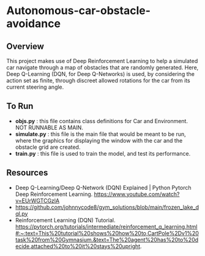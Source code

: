 # Autonomous-car-obstacle-avoidance

## Overview

This project makes use of Deep Reinforcement Learning to help a simulated car navigate through a map of obstacles that are randomly generated.
Here, Deep Q-Learning (DQN, for Deep Q-Networks) is used, by considering the action set as finite, through discreet allowed rotations for the car from its current steering angle.

## To Run

- **objs.py** : this file contains class definitions for Car and Environment. NOT RUNNABLE AS MAIN.
- **simulate.py** : this file is the main file that would be meant to be run, where the graphics for displaying the window with the car and the obstacle grid are created.
- **train.py** : this file is used to train the model, and test its performance.

## Resources

- Deep Q-Learning/Deep Q-Network (DQN) Explained | Python Pytorch Deep Reinforcement Learning. https://www.youtube.com/watch?v=EUrWGTCGzlA
- https://github.com/johnnycode8/gym_solutions/blob/main/frozen_lake_dql.py
- Reinforcement Learning (DQN) Tutorial. https://pytorch.org/tutorials/intermediate/reinforcement_q_learning.html#:~:text=This%20tutorial%20shows%20how%20to,CartPole%2Dv1%20task%20from%20Gymnasium.&text=The%20agent%20has%20to%20decide,attached%20to%20it%20stays%20upright.